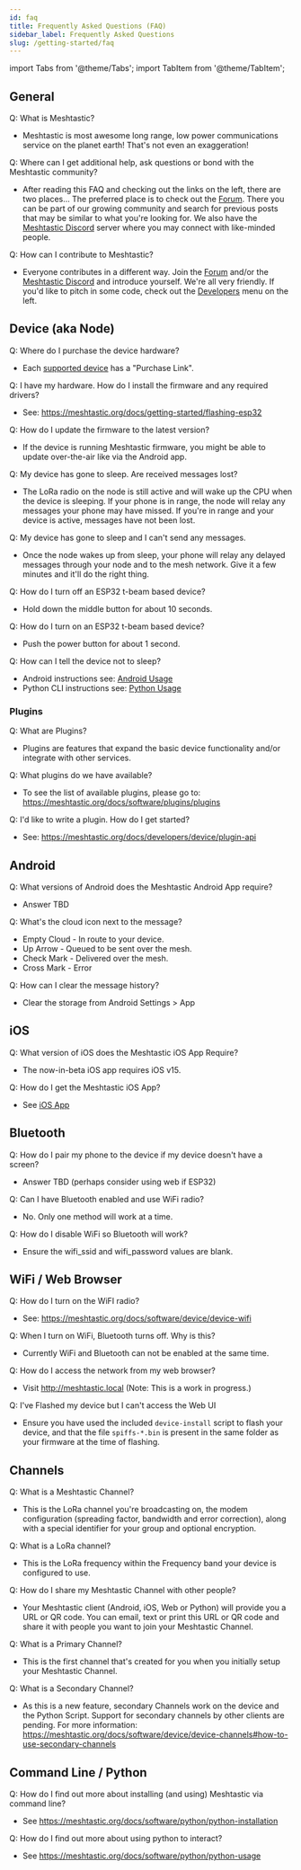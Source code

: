 ```yaml
---
id: faq
title: Frequently Asked Questions (FAQ)
sidebar_label: Frequently Asked Questions
slug: /getting-started/faq
---
```


import Tabs from '@theme/Tabs';
import TabItem from '@theme/TabItem';

<!--

**** FAQ Contributors, README ***
*
*   Best Practices for the FAQ:
*
*   - Keep the answers Non-Technical. The FAQ should be targeted to non-geeks.
*   - This FAQ is not the authoritative document. Provide a short answer and a link to learn more.
*
****

-->

## General

Q: What is Meshtastic?

- Meshtastic is most awesome long range, low power communications service on the planet earth! That's not even an exaggeration!

Q: Where can I get additional help, ask questions or bond with the Meshtastic community?

- After reading this FAQ and checking out the links on the left, there are two places... The preferred place is to check out the [Forum](https://meshtastic.discourse.group). There you can be part of our growing community and search for previous posts that may be similar to what you're looking for. We also have the [Meshtastic Discord](https://discord.com/invite/UQJ5QuM7vq) server where you may connect with like-minded people.

Q: How can I contribute to Meshtastic?

- Everyone contributes in a different way. Join the [Forum](https://meshtastic.discourse.group) and/or the [Meshtastic Discord](https://discord.com/invite/UQJ5QuM7vq) and introduce yourself. We're all very friendly. If you'd like to pitch in some code, check out the [Developers](https://meshtastic.org/docs/developers) menu on the left.

## Device (aka Node)

Q: Where do I purchase the device hardware?

- Each [supported device](https://meshtastic.org/docs/hardware/supported/tbeam) has a "Purchase Link".

Q: I have my hardware. How do I install the firmware and any required drivers?

- See: https://meshtastic.org/docs/getting-started/flashing-esp32

Q: How do I update the firmware to the latest version?

- If the device is running Meshtastic firmware, you might be able to update over-the-air like via the Android app.

Q: My device has gone to sleep. Are received messages lost?

- The LoRa radio on the node is still active and will wake up the CPU when the device is sleeping. If your phone is in range, the node will relay any messages your phone may have missed. If you're in range and your device is active, messages have not been lost.

Q: My device has gone to sleep and I can't send any messages.

- Once the node wakes up from sleep, your phone will relay any delayed messages through your node and to the mesh network. Give it a few minutes and it'll do the right thing.

Q: How do I turn off an ESP32 t-beam based device?

- Hold down the middle button for about 10 seconds.

Q: How do I turn on an ESP32 t-beam based device?

- Push the power button for about 1 second.

Q: How can I tell the device not to sleep?

- Android instructions see: [Android Usage](https://meshtastic.org/docs/software/android/android-usage#configuration-options)
- Python CLI instructions see: [Python Usage](https://meshtastic.org/docs/software/python/python-cli#changing-device-settings)

### Plugins

Q: What are Plugins?

- Plugins are features that expand the basic device functionality and/or integrate with other services.

Q: What plugins do we have available?

- To see the list of available plugins, please go to: https://meshtastic.org/docs/software/plugins/plugins

Q: I'd like to write a plugin. How do I get started?

- See: https://meshtastic.org/docs/developers/device/plugin-api

## Android

Q: What versions of Android does the Meshtastic Android App require?

- Answer TBD

Q: What's the cloud icon next to the message?

- Empty Cloud - In route to your device.
- Up Arrow - Queued to be sent over the mesh.
- Check Mark - Delivered over the mesh.
- Cross Mark - Error

Q: How can I clear the message history?

- Clear the storage from Android Settings > App

## iOS

Q: What version of iOS does the Meshtastic iOS App Require?

- The now-in-beta iOS app requires iOS v15.

Q: How do I get the Meshtastic iOS App?

- See [iOS App](https://meshtastic.org/docs/software/ios/ios-development)

## Bluetooth

Q: How do I pair my phone to the device if my device doesn't have a screen?

- Answer TBD (perhaps consider using web if ESP32)

Q: Can I have Bluetooth enabled and use WiFi radio?

- No. Only one method will work at a time.

Q: How do I disable WiFi so Bluetooth will work?

- Ensure the wifi_ssid and wifi_password values are blank.

## WiFi / Web Browser

Q: How do I turn on the WiFI radio?

- See: https://meshtastic.org/docs/software/device/device-wifi

Q: When I turn on WiFi, Bluetooth turns off. Why is this?

- Currently WiFi and Bluetooth can not be enabled at the same time.

Q: How do I access the network from my web browser?

- Visit http://meshtastic.local (Note: This is a work in progress.)

Q: I've Flashed my device but I can't access the Web UI

- Ensure you have used the included `device-install` script to flash your device, and that the file `spiffs-*.bin` is present in the same folder as your firmware at the time of flashing.

## Channels

Q: What is a Meshtastic Channel?

- This is the LoRa channel you're broadcasting on, the modem configuration (spreading factor, bandwidth and error correction), along with a special identifier for your group and optional encryption.

Q: What is a LoRa channel?

- This is the LoRa frequency within the Frequency band your device is configured to use.

Q: How do I share my Meshtastic Channel with other people?

- Your Meshtastic client (Android, iOS, Web or Python) will provide you a URL or QR code. You can email, text or print this URL or QR code and share it with people you want to join your Meshtastic Channel.

Q: What is a Primary Channel?

- This is the first channel that's created for you when you initially setup your Meshtastic Channel.

Q: What is a Secondary Channel?

- As this is a new feature, secondary Channels work on the device and the Python Script. Support for secondary channels by other clients are pending. For more information: https://meshtastic.org/docs/software/device/device-channels#how-to-use-secondary-channels

## Command Line / Python

Q: How do I find out more about installing (and using) Meshtastic via command line?

- See https://meshtastic.org/docs/software/python/python-installation

Q: How do I find out more about using python to interact?

- See https://meshtastic.org/docs/software/python/python-usage
